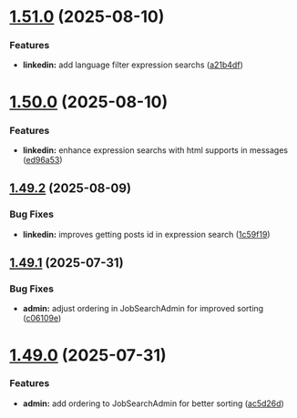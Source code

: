# [1.51.0](https://github.com/ghorbani-mohammad/Django-Social-Networks-Crawler/compare/v1.50.0...v1.51.0) (2025-08-10)


### Features

* **linkedin:** add language filter expression searchs ([a21b4df](https://github.com/ghorbani-mohammad/Django-Social-Networks-Crawler/commit/a21b4df4612592ce8e9dc5f985f90efbde362a0a))



# [1.50.0](https://github.com/ghorbani-mohammad/Django-Social-Networks-Crawler/compare/v1.49.2...v1.50.0) (2025-08-10)


### Features

* **linkedin:** enhance expression searchs with html supports in messages ([ed96a53](https://github.com/ghorbani-mohammad/Django-Social-Networks-Crawler/commit/ed96a537744b5fd79601cd8ea03bd14b3ec5fb74))



## [1.49.2](https://github.com/ghorbani-mohammad/Django-Social-Networks-Crawler/compare/v1.49.1...v1.49.2) (2025-08-09)


### Bug Fixes

* **linkedin:** improves getting posts id in expression search ([1c59f19](https://github.com/ghorbani-mohammad/Django-Social-Networks-Crawler/commit/1c59f19fc8849870efc9196db8596645aaac4c8d))



## [1.49.1](https://github.com/ghorbani-mohammad/Django-Social-Networks-Crawler/compare/v1.49.0...v1.49.1) (2025-07-31)


### Bug Fixes

* **admin:** adjust ordering in JobSearchAdmin for improved sorting ([c06109e](https://github.com/ghorbani-mohammad/Django-Social-Networks-Crawler/commit/c06109e6463d0b723444652ad546215f786883d5))



# [1.49.0](https://github.com/ghorbani-mohammad/Django-Social-Networks-Crawler/compare/v1.48.0...v1.49.0) (2025-07-31)


### Features

* **admin:** add ordering to JobSearchAdmin for better sorting ([ac5d26d](https://github.com/ghorbani-mohammad/Django-Social-Networks-Crawler/commit/ac5d26d461a34baa9a42a7e6d726f692d97af092))



